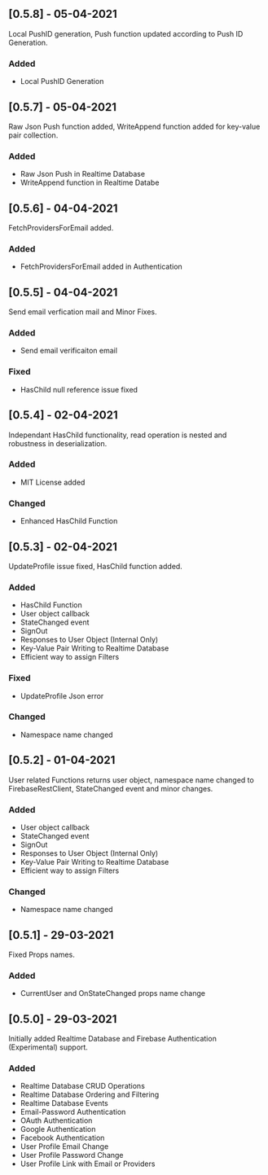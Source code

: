 ## [0.5.8] - 05-04-2021

Local PushID generation, Push function updated according to Push ID Generation.

### Added 
- Local PushID Generation

## [0.5.7] - 05-04-2021

Raw Json Push function added, WriteAppend function added for key-value pair collection.

### Added
- Raw Json Push in Realtime Database
- WriteAppend function in Realtime Databe

## [0.5.6] - 04-04-2021

FetchProvidersForEmail added. 

### Added
- FetchProvidersForEmail added in Authentication

## [0.5.5] - 04-04-2021

Send email verfication mail and Minor Fixes. 

### Added
- Send email verificaiton email

### Fixed 
- HasChild null reference issue fixed

## [0.5.4] - 02-04-2021

Independant HasChild functionality, read operation is nested and robustness in deserialization.

### Added
- MIT License added

### Changed
- Enhanced HasChild Function 

## [0.5.3] - 02-04-2021

UpdateProfile issue fixed, HasChild function added. 

### Added
- HasChild Function
- User object callback
- StateChanged event
- SignOut
- Responses to User Object (Internal Only)
- Key-Value Pair Writing to Realtime Database
- Efficient way to assign Filters

### Fixed 
- UpdateProfile Json error

### Changed
- Namespace name changed


## [0.5.2] - 01-04-2021
  
User related Functions returns user object, namespace name changed to FirebaseRestClient, StateChanged event and minor changes.

### Added
- User object callback
- StateChanged event
- SignOut
- Responses to User Object (Internal Only)
- Key-Value Pair Writing to Realtime Database
- Efficient way to assign Filters

### Changed
- Namespace name changed


## [0.5.1] - 29-03-2021
  
Fixed Props names.

### Added
- CurrentUser and OnStateChanged props name change


## [0.5.0] - 29-03-2021
  
Initially added Realtime Database and Firebase Authentication (Experimental) support. 

### Added
- Realtime Database CRUD Operations
- Realtime Database Ordering and Filtering
- Realtime Database Events
- Email-Password Authentication
- OAuth Authentication 
- Google Authentication
- Facebook Authentication
- User Profile Email Change
- User Profile Password Change
- User Profile Link with Email or Providers


